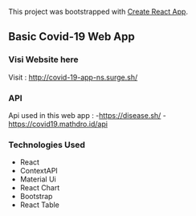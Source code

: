 This project was bootstrapped with [Create React App](https://github.com/facebook/create-react-app).

## Basic Covid-19 Web App


### Visi Website here

 Visit : http://covid-19-app-ns.surge.sh/

### API 

 Api used in this web app :
    -https://disease.sh/
    -https://covid19.mathdro.id/api

### Technologies Used 

 - React
 - ContextAPI
 - Material Ui
 - React Chart
 - Bootstrap
 - React Table

